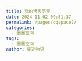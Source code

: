 ```yaml
---
title: 我的博客历程
date: 2024-11-02 09:51:37
permalink: /pages/qqspace2/
categories:
  - 圈圈空间
tags:
  - 圈圈空间
author: 星途物语
---
```

